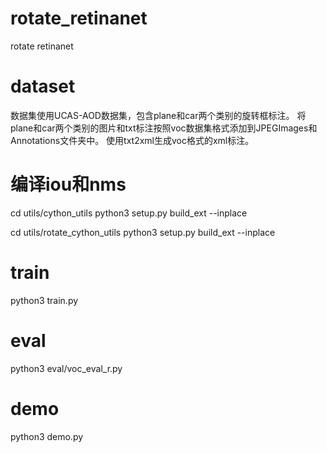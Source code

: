 # rotate_retinanet
rotate retinanet

# dataset
数据集使用UCAS-AOD数据集，包含plane和car两个类别的旋转框标注。
将plane和car两个类别的图片和txt标注按照voc数据集格式添加到JPEGImages和Annotations文件夹中。
使用txt2xml生成voc格式的xml标注。

# 编译iou和nms
cd utils/cython_utils
 python3 setup.py build_ext --inplace

cd utils/rotate_cython_utils
 python3 setup.py build_ext --inplace
 
 # train
 python3 train.py
 
 # eval
 python3 eval/voc_eval_r.py
 
 # demo
 python3 demo.py

